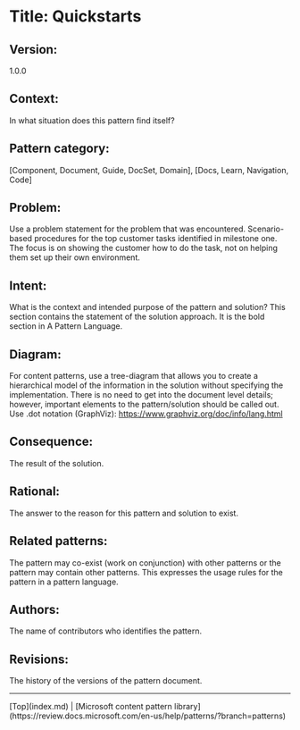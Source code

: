 # Title: Quickstarts

## Version:
1.0.0

## Context:
In what situation does this pattern find itself?

## Pattern category:
[Component, Document, Guide, DocSet, Domain], [Docs, Learn, Navigation, Code]

## Problem:
Use a problem statement for the problem that was encountered. Scenario-based 
procedures for the top customer tasks identified in milestone one.
The focus is on showing the customer how to do the task, not on helping them 
set up their own environment.

## Intent:
What is the context and intended purpose of the pattern and solution? 
This section contains the statement of the solution approach. It is the 
bold section in A Pattern Language.

## Diagram: 
For content patterns, use a tree-diagram that allows you to create a 
hierarchical model of the information in the solution without specifying 
the implementation. There is no need to get into the document level details; 
however, important elements to the pattern/solution should be called out.
Use .dot notation (GraphViz): https://www.graphviz.org/doc/info/lang.html

## Consequence:
The result of the solution.

## Rational:
The answer to the reason for this pattern and solution to exist.

## Related patterns:
The pattern may co-exist (work on conjunction) with other patterns or 
the pattern may contain other patterns. This expresses the usage rules 
for the pattern in a pattern language.

## Authors:
The name of contributors who identifies the pattern.

## Revisions:
The history of the versions of the pattern document.
<hr>[Top](index.md) | [Microsoft content pattern library](https://review.docs.microsoft.com/en-us/help/patterns/?branch=patterns)
